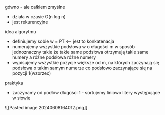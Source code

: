 gówno - ale całkiem zmyślne

- działa w czasie O(n log n)
- jest rekurencyjne

idea algorytmu
- definiujemy sobie w = PT <== jest to konkatenacja
- numerujemy wszystkie podsłowa w o długości m w sposób jednoznaczny takie że takie same podsłowa otrzymują takie same numery a różne podsłowa różne numery
- wypisujemy wszystkie pozycje większe od m, na których zaczynają się podsłowa o takim samym numerze co podsłowo zaczynające się na pozycji 1(wzorzec)

praktyka
- zaczynamy od podłów długości 1 - sortujemy liniowo litery występujące w słowie

![[Pasted image 20240608164012.png]]